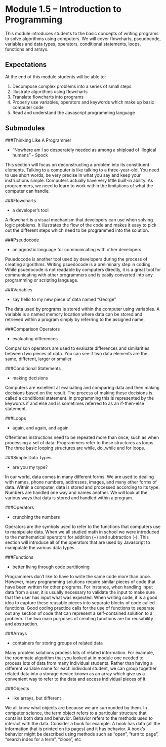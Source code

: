 Module 1.5 – Introduction to Programming
========================================
This module introduces students to the basic concepts of writing programs to solve algorithms using computers. We will cover flowcharts, pseudocode, variables and data types, operators, conditional statements, loops, functions and arrays.

Expectations
------------
At the end of this module students will be able to:
1. Decompose complex problems into a series of small steps
2. Illustrate algorithms using flowcharts
3. Translate flowcharts into programs
4. Properly use variables, operators and keywords which make up basic computer code
5. Read and understand the Javascript programming language

Submodules
----------
###Thinking Like A Programmer
  * “Nowhere am I so desperately needed as among a shipload of illogical humans” - Spock

This section will focus on deconstructing a problem into its constituent elements. Talking to a computer is like talking to a three-year-old. You need to use short words, be very precise in what you say and keep your instructions simple. Computers actually have very little built-in ability. As programmers, we need to learn to work within the limitations of what the computer can handle.

###Flowcharts
  * a developer’s tool

A flowchart is a visual mechanism that developers can use when solving logic problems. It illustrates the flow of the code and makes it easy to pick out the different steps which need to be programmed into the solution.

###Pseudocode
  * an agnostic language for communicating with other developers

Psuedocode is another tool used by developers during the process of creating algorithms. Writing psuedocode is a preliminary step in coding. While psuedocode is not readable by computers directly, it is a great tool for communicating with other programmers and is easily converted into any programming or scripting language.

###Variables
  * say hello to my new piece of data named “George”

The data used by programs is stored within the computer using variables. A variable is a named memory location where data can be stored and retrieved within a program simply by referring to the assigned name.

###Comparison Operators
  * evaluating differences

Comparison operators are used to evaluate differences and similarities between two pieces of data. You can see if two data elements are the same, different, larger or smaller.

###Conditional Statements
  * making decisions

Computers are excellent at evaluating and comparing data and then making decisions based on the result. The process of making these decisions is called a conditional statement. In programming this is represented by the keywords if and else and is sometimes referred to as an if-then-else statement.

###Loops
  * again, and again, and again

Oftentimes instructions need to be repeated more than once, such as when processing a set of data. Programmers refer to these structures as loops. The three basic looping structures are while, do..while and for loops.

###Simple Data Types
  * are you my type?

In our world, data comes in many different forms. We are used to dealing with names, phone numbers, addresses, images, and many other forms of data. Within a computer, data is stored and processed according to its type. Numbers are handled one way and names another. We will look at the various ways that data is stored and handled within a program.

###Operators
  * crunching the numbers

Operators are the symbols used to refer to the functions that computers use to manipulate data. When we all studied math in school we were introduced to the mathematical operators for addition (+) and subtraction (-). This section will introduce all of the operators that are used by Javascript to manipulate the various data types.

###Functions
  * better living through code partitioning

Programmers don’t like to have to write the same code more than once. However, many programming solutions require similar pieces of code that have been written for other programs. For instance, when handling input data from a user, it is usually necessary to validate the input to make sure that the user has input what was expected. When writing code, it is a good idea to capture these reusable pieces into separate blocks of code called functions. Good coding practice calls for the use of functions to separate out any section of code that can represent a self-contained solution to a problem. The two main purposes of creating functions are for reusability and abstraction.

###Arrays
  * containers for storing groups of related data

Many problem solutions process lots of related information. For example, the roommate algorithm that you looked at in module one needed to process lots of data from many individual students. Rather than
having a different variable name for each individual student, we can group together related data into a storage device known as an array which give us a convenient way to refer to the data and access individual pieces of it.

###Objects
  * like arrays, but different

We all know what objects are because we are surrounded by them. In computer science, the term object refers to a particular structure that contains both data and behavior. Behavior refers to the methods used to interact with the data. Consider a book for example. A book has data (all the information that is printed on its pages) and it has behavior. A book’s behavior might be described using methods such as “open”, “turn to page”, “search index for a term”, “close”, etc
